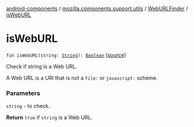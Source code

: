[android-components](../../index.md) / [mozilla.components.support.utils](../index.md) / [WebURLFinder](index.md) / [isWebURL](./is-web-u-r-l.md)

# isWebURL

`fun isWebURL(string: `[`String`](https://kotlinlang.org/api/latest/jvm/stdlib/kotlin/-string/index.html)`): `[`Boolean`](https://kotlinlang.org/api/latest/jvm/stdlib/kotlin/-boolean/index.html) [(source)](https://github.com/mozilla-mobile/android-components/blob/master/components/support/utils/src/main/java/mozilla/components/support/utils/WebURLFinder.kt#L346)

Check if string is a Web URL.

A Web URL is a URI that is not a `file:` or
`javascript:` scheme.

### Parameters

`string` - to check.

**Return**
`true` if `string` is a Web URL.

